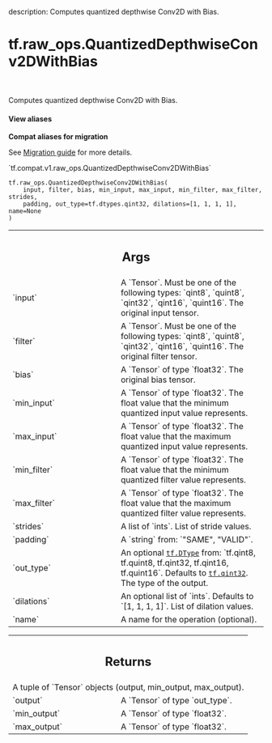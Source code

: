 description: Computes quantized depthwise Conv2D with Bias.

<div itemscope itemtype="http://developers.google.com/ReferenceObject">
<meta itemprop="name" content="tf.raw_ops.QuantizedDepthwiseConv2DWithBias" />
<meta itemprop="path" content="Stable" />
</div>

# tf.raw_ops.QuantizedDepthwiseConv2DWithBias

<!-- Insert buttons and diff -->

<table class="tfo-notebook-buttons tfo-api nocontent" align="left">

</table>



Computes quantized depthwise Conv2D with Bias.

<section class="expandable">
  <h4 class="showalways">View aliases</h4>
  <p>
<b>Compat aliases for migration</b>
<p>See
<a href="https://www.tensorflow.org/guide/migrate">Migration guide</a> for
more details.</p>
<p>`tf.compat.v1.raw_ops.QuantizedDepthwiseConv2DWithBias`</p>
</p>
</section>

<pre class="devsite-click-to-copy prettyprint lang-py tfo-signature-link">
<code>tf.raw_ops.QuantizedDepthwiseConv2DWithBias(
    input, filter, bias, min_input, max_input, min_filter, max_filter, strides,
    padding, out_type=tf.dtypes.qint32, dilations=[1, 1, 1, 1], name=None
)
</code></pre>



<!-- Placeholder for "Used in" -->


<!-- Tabular view -->
 <table class="responsive fixed orange">
<colgroup><col width="214px"><col></colgroup>
<tr><th colspan="2"><h2 class="add-link">Args</h2></th></tr>

<tr>
<td>
`input`
</td>
<td>
A `Tensor`. Must be one of the following types: `qint8`, `quint8`, `qint32`, `qint16`, `quint16`.
The original input tensor.
</td>
</tr><tr>
<td>
`filter`
</td>
<td>
A `Tensor`. Must be one of the following types: `qint8`, `quint8`, `qint32`, `qint16`, `quint16`.
The original filter tensor.
</td>
</tr><tr>
<td>
`bias`
</td>
<td>
A `Tensor` of type `float32`. The original bias tensor.
</td>
</tr><tr>
<td>
`min_input`
</td>
<td>
A `Tensor` of type `float32`.
The float value that the minimum quantized input value represents.
</td>
</tr><tr>
<td>
`max_input`
</td>
<td>
A `Tensor` of type `float32`.
The float value that the maximum quantized input value represents.
</td>
</tr><tr>
<td>
`min_filter`
</td>
<td>
A `Tensor` of type `float32`.
The float value that the minimum quantized filter value represents.
</td>
</tr><tr>
<td>
`max_filter`
</td>
<td>
A `Tensor` of type `float32`.
The float value that the maximum quantized filter value represents.
</td>
</tr><tr>
<td>
`strides`
</td>
<td>
A list of `ints`. List of stride values.
</td>
</tr><tr>
<td>
`padding`
</td>
<td>
A `string` from: `"SAME", "VALID"`.
</td>
</tr><tr>
<td>
`out_type`
</td>
<td>
An optional <a href="../../tf/dtypes/DType.md"><code>tf.DType</code></a> from: `tf.qint8, tf.quint8, tf.qint32, tf.qint16, tf.quint16`. Defaults to <a href="../../tf.md#qint32"><code>tf.qint32</code></a>.
The type of the output.
</td>
</tr><tr>
<td>
`dilations`
</td>
<td>
An optional list of `ints`. Defaults to `[1, 1, 1, 1]`.
List of dilation values.
</td>
</tr><tr>
<td>
`name`
</td>
<td>
A name for the operation (optional).
</td>
</tr>
</table>



<!-- Tabular view -->
 <table class="responsive fixed orange">
<colgroup><col width="214px"><col></colgroup>
<tr><th colspan="2"><h2 class="add-link">Returns</h2></th></tr>
<tr class="alt">
<td colspan="2">
A tuple of `Tensor` objects (output, min_output, max_output).
</td>
</tr>
<tr>
<td>
`output`
</td>
<td>
A `Tensor` of type `out_type`.
</td>
</tr><tr>
<td>
`min_output`
</td>
<td>
A `Tensor` of type `float32`.
</td>
</tr><tr>
<td>
`max_output`
</td>
<td>
A `Tensor` of type `float32`.
</td>
</tr>
</table>

